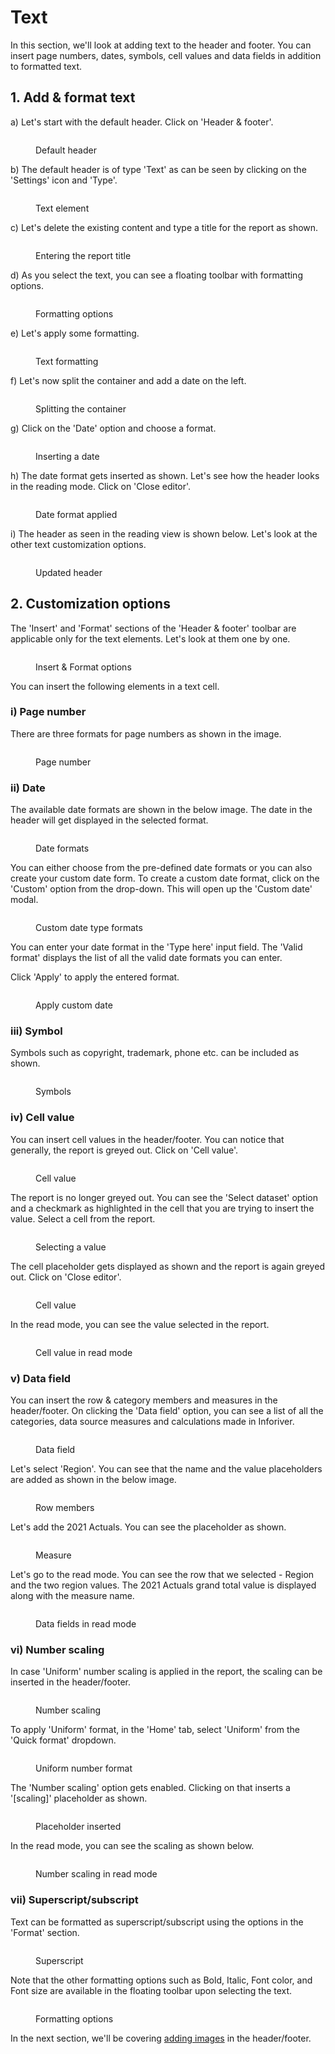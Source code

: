 # Text

In this section, we'll look at adding text to the header and footer. You can insert page numbers, dates, symbols, cell values and data fields in addition to formatted text.&#x20;

## 1. Add & format text

a) Let's start with the default header. Click on 'Header & footer'.

<figure><img src="../../../.gitbook/assets/8.3.1 Default header.png" alt=""><figcaption><p>Default header</p></figcaption></figure>

b) The default header is of type 'Text' as can be seen by clicking on the 'Settings' icon and 'Type'.&#x20;

<figure><img src="../../../.gitbook/assets/8.3.2 Text.png" alt=""><figcaption><p>Text element</p></figcaption></figure>

c) Let's delete the existing content and type a title for the report as shown.

<figure><img src="../../../.gitbook/assets/8.3.3 Text.png" alt=""><figcaption><p>Entering the report title</p></figcaption></figure>

d) As you select the text, you can see a floating toolbar with formatting options.&#x20;

<figure><img src="../../../.gitbook/assets/8.3.4 Text.png" alt=""><figcaption><p>Formatting options</p></figcaption></figure>

e) Let's apply some formatting.

<figure><img src="../../../.gitbook/assets/8.3.5 Text.png" alt=""><figcaption><p>Text formatting</p></figcaption></figure>

f) Let's now split the container and add a date on the left.

<figure><img src="../../../.gitbook/assets/8.3.6 Text.png" alt=""><figcaption><p>Splitting the container</p></figcaption></figure>

g) Click on the 'Date' option and choose a format.

<figure><img src="../../../.gitbook/assets/8.3.7 Text.png" alt=""><figcaption><p>Inserting a date</p></figcaption></figure>

h) The date format gets inserted as shown. Let's see how the header looks in the reading mode. Click on 'Close editor'.

<figure><img src="../../../.gitbook/assets/8.3.9 Text.png" alt=""><figcaption><p>Date format applied</p></figcaption></figure>

i) The header as seen in the reading view is shown below. Let's look at the other text customization options.

<figure><img src="../../../.gitbook/assets/8.3.10 Text.png" alt=""><figcaption><p>Updated header</p></figcaption></figure>

## 2. Customization options

The 'Insert' and 'Format' sections of the 'Header & footer' toolbar are applicable only for the text elements. Let's look at them one by one.

<figure><img src="../../../.gitbook/assets/8.3.11 Text.png" alt=""><figcaption><p>Insert &#x26; Format options</p></figcaption></figure>

You can insert the following elements in a text cell.

### i) Page number&#x20;

There are three formats for page numbers as shown in the image.

<figure><img src="../../../.gitbook/assets/8.3.12 Page number.png" alt=""><figcaption><p>Page number</p></figcaption></figure>

### ii) Date&#x20;

The available date formats are shown in the below image. The date in the header will get displayed in the selected format.

<figure><img src="../../../.gitbook/assets/8.3.13 Date.png" alt=""><figcaption><p>Date formats</p></figcaption></figure>

You can either choose from the pre-defined date formats or you can also create your custom date form. To create a custom date format, click on the 'Custom' option from the drop-down. This will open up the 'Custom date' modal.

<figure><img src="../../../.gitbook/assets/custom-date-format (1).png" alt=""><figcaption><p>Custom date type formats</p></figcaption></figure>

You can enter your date format in the 'Type here' input field. The 'Valid format' displays the list of all the valid date formats you can enter.&#x20;

Click 'Apply' to apply the entered format.

<figure><img src="../../../.gitbook/assets/custom-date-apply.png" alt=""><figcaption><p>Apply custom date</p></figcaption></figure>

### iii) Symbol&#x20;

Symbols such as copyright, trademark, phone etc. can be included as shown.

<figure><img src="../../../.gitbook/assets/8.3.14 Symbol.png" alt=""><figcaption><p>Symbols</p></figcaption></figure>

### iv) Cell value&#x20;

You can insert cell values in the header/footer. You can notice that generally, the report is greyed out. Click on 'Cell value'.

<figure><img src="../../../.gitbook/assets/8.3.15 Cell value.png" alt=""><figcaption><p>Cell value</p></figcaption></figure>

The report is no longer greyed out. You can see the 'Select dataset' option and a checkmark as highlighted in the cell that you are trying to insert the value. Select a cell from the report.

<figure><img src="../../../.gitbook/assets/8.3.17 Cell value.png" alt=""><figcaption><p>Selecting a value</p></figcaption></figure>

The cell placeholder gets displayed as shown and the report is again greyed out. Click on 'Close editor'.

<figure><img src="../../../.gitbook/assets/8.3.19 Cell value.png" alt=""><figcaption><p>Cell value</p></figcaption></figure>

In the read mode, you can see the value selected in the report.

<figure><img src="../../../.gitbook/assets/8.3.20 Cell value.png" alt=""><figcaption><p>Cell value in read mode</p></figcaption></figure>

### v) Data field

You can insert the row & category members and measures in the header/footer. On clicking the 'Data field' option, you can see a list of all the categories, data source measures and calculations made in Inforiver.&#x20;

<figure><img src="../../../.gitbook/assets/8.3.21 Data field.png" alt=""><figcaption><p>Data field</p></figcaption></figure>

Let's select 'Region'. You can see that the name and the value placeholders are added as shown in the below image.

<figure><img src="../../../.gitbook/assets/8.3.22 Data field.png" alt=""><figcaption><p>Row members</p></figcaption></figure>

Let's add the 2021 Actuals. You can see the placeholder as shown.

<figure><img src="../../../.gitbook/assets/8.3.23 Data field.png" alt=""><figcaption><p>Measure</p></figcaption></figure>

Let's go to the read mode. You can see the row that we selected - Region and the two region values. The 2021 Actuals grand total value is displayed along with the measure name.&#x20;

<figure><img src="../../../.gitbook/assets/8.3.24 Data field.png" alt=""><figcaption><p>Data fields in read mode</p></figcaption></figure>

### vi) Number scaling

In case 'Uniform' number scaling is applied in the report, the scaling can be inserted in the header/footer.&#x20;

<figure><img src="../../../.gitbook/assets/8.3.25 Number scaling.png" alt=""><figcaption><p>Number scaling</p></figcaption></figure>

To apply 'Uniform' format, in the 'Home' tab, select 'Uniform' from the 'Quick format' dropdown.

<figure><img src="../../../.gitbook/assets/8.3.26 Number scaling.png" alt=""><figcaption><p>Uniform number format</p></figcaption></figure>

The 'Number scaling' option gets enabled. Clicking on that inserts a '\[scaling]' placeholder as shown.

<figure><img src="../../../.gitbook/assets/8.3.27 Number scaling.png" alt=""><figcaption><p>Placeholder inserted</p></figcaption></figure>

In the read mode, you can see the scaling as shown below.

<figure><img src="../../../.gitbook/assets/8.3.28 Number scaling.png" alt=""><figcaption><p>Number scaling in read mode</p></figcaption></figure>

### vii) Superscript/subscript

Text can be formatted as superscript/subscript using the options in the 'Format' section.

<figure><img src="../../../.gitbook/assets/8.3.29 Superscript.png" alt=""><figcaption><p>Superscript</p></figcaption></figure>

Note that the other formatting options such as Bold, Italic, Font color, and Font size are available in the floating toolbar upon selecting the text.

<figure><img src="../../../.gitbook/assets/8.3.4 Text.png" alt=""><figcaption><p>Formatting options</p></figcaption></figure>

In the next section, we'll be covering [adding images](images.md) in the header/footer.
